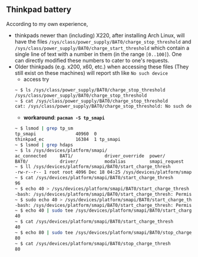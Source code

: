 ## Thinkpad battery
According to my own experience,
- thinkpads newer than (including) X220, after installing Arch Linux, will have the files `/sys/class/power_supply/BAT0/charge_stop_threshold` and `/sys/class/power_supply/BAT0/charge_start_threshold` which contain a single line of text with a number in them (in the range `[0..100]`). One can directly modified these numbers to cater to one's requests.
- Older thinkpads (e.g. x200, x60, etc.) when accessing these files (They still exist on these machines) will report sth like `No such device`
  - access try
  ```bash
  ~ $ ls /sys/class/power_supply/BAT0/charge_stop_threshold
  /sys/class/power_supply/BAT0/charge_stop_threshold
  ~ $ cat /sys/class/power_supply/BAT0/charge_stop_threshold
  cat: /sys/class/power_supply/BAT0/charge_stop_threshold: No such device
  ```
  - **workaround**: **`pacman -S tp_smapi`**
  ```bash
  ~ $ lsmod | grep tp_sm
  tp_smapi               40960  0
  thinkpad_ec            16384  1 tp_smapi
  ~ $ lsmod | grep hdaps
  ~ $ ls /sys/devices/platform/smapi/
  ac_connected     BAT1/            driver_override  power/           subsystem/
  BAT0/            driver/          modalias         smapi_request    uevent
  ~ $ ll /sys/devices/platform/smapi/BAT0/start_charge_thresh
  -rw-r--r-- 1 root root 4096 Dec 18 04:25 /sys/devices/platform/smapi/BAT0/start_charge_thresh
  ~ $ cat /sys/devices/platform/smapi/BAT0/start_charge_thresh
  96
  ~ $ echo 40 > /sys/devices/platform/smapi/BAT0/start_charge_thresh
  -bash: /sys/devices/platform/smapi/BAT0/start_charge_thresh: Permission denied
  ~ $ sudo echo 40 > /sys/devices/platform/smapi/BAT0/start_charge_thresh
  -bash: /sys/devices/platform/smapi/BAT0/start_charge_thresh: Permission denied
  ~ $ echo 40 | sudo tee /sys/devices/platform/smapi/BAT0/start_charge_thresh
  40
  ~ $ cat /sys/devices/platform/smapi/BAT0/start_charge_thresh
  40
  ~ $ echo 80 | sudo tee /sys/devices/platform/smapi/BAT0/stop_charge_thresh
  80
  ~ $ cat /sys/devices/platform/smapi/BAT0/stop_charge_thresh
  80
  ```

